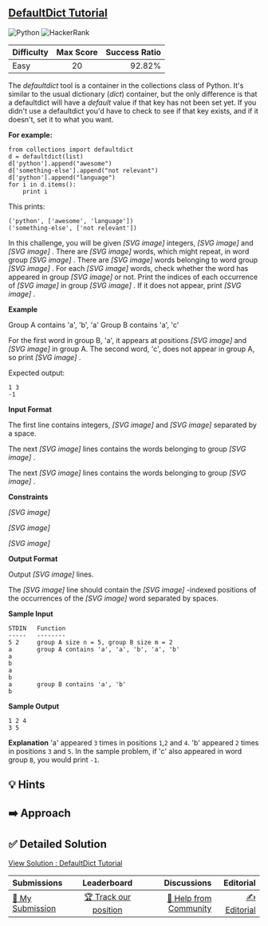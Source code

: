 ## [DefaultDict Tutorial](https://www.hackerrank.com/challenges/defaultdict-tutorial)

![Python](https://img.shields.io/badge/python-3670A0?style=for-the-badge&logo=python&logoColor=ffdd54) ![HackerRank](https://img.shields.io/badge/-Hackerrank-2EC866?style=for-the-badge&logo=HackerRank&logoColor=white)

| Difficulty | Max Score | Success Ratio |
| :--------- | :-------: | ------------: |
| Easy       |    20     |        92.82% |

The *defaultdict* tool is a container in the collections class of Python. It's similar to the usual dictionary (*dict*) container, but the only difference is that a defaultdict will have a *default* value if that key has not been set yet. If you didn't use a defaultdict you'd have to check to see if that key exists, and if it doesn't, set it to what you want.   

**For example:**



```
from collections import defaultdict
d = defaultdict(list)
d['python'].append("awesome")
d['something-else'].append("not relevant")
d['python'].append("language")
for i in d.items():
    print i

```

This prints:
```
('python', ['awesome', 'language'])
('something-else', ['not relevant'])
```

In this challenge, you will be given  *[SVG image]*  integers,  *[SVG image]*  and  *[SVG image]* . There are  *[SVG image]*  words, which might repeat, in word group  *[SVG image]* . There are  *[SVG image]*  words belonging to word group  *[SVG image]* . For each  *[SVG image]*  words, check whether the word has appeared in group  *[SVG image]*  or not. Print the indices of each occurrence of  *[SVG image]*  in group  *[SVG image]* . If it does not appear, print  *[SVG image]* .


**Example** 


Group A contains 'a', 'b', 'a'
Group B contains 'a', 'c'


For the first word in group B, 'a', it appears at positions  *[SVG image]*  and  *[SVG image]*  in group A.
The second word, 'c', does not appear in group A, so print  *[SVG image]* .


Expected output:



```
1 3
-1

```
**Input Format**

The first line contains integers,  *[SVG image]*  and  *[SVG image]*  separated by a space.   

The next  *[SVG image]*  lines contains the words belonging to group  *[SVG image]* .   

The next  *[SVG image]*  lines contains the words belonging to group  *[SVG image]* .

**Constraints**

 *[SVG image]*    

 *[SVG image]*    

 *[SVG image]* 

**Output Format**

Output  *[SVG image]*  lines.   

The  *[SVG image]*  line should contain the  *[SVG image]* \-indexed positions of the occurrences of the  *[SVG image]*  word separated by spaces. 

**Sample Input**


```
STDIN   Function
-----   --------
5 2     group A size n = 5, group B size m = 2
a       group A contains 'a', 'a', 'b', 'a', 'b'
a
b
a
b
a       group B contains 'a', 'b'
b
```
**Sample Output**

```
1 2 4
3 5
```
**Explanation**
'a' appeared `3` times in positions `1`,`2` and `4`.
'b' appeared `2` times in positions `3` and `5`.
In the sample problem, if 'c' also appeared in word group `B`, you would print `-1`.


## 💡 Hints 

## ➡️ Approach 

## ✅ Detailed Solution
[View Solution : DefaultDict Tutorial](./defaultdict_tutorial.py)

| Submissions                                                                               |                                          Leaderboard                                           |                                                                               Discussions |                                                                           Editorial |
| :---------------------------------------------------------------------------------------- | :--------------------------------------------------------------------------------------------: | ----------------------------------------------------------------------------------------: | ----------------------------------------------------------------------------------: |
| [📝 My Submission](https://www.hackerrank.com/challenges/defaultdict-tutorial/submissions) | [🏆 Track our position](https://www.hackerrank.com/challenges/defaultdict-tutorial/leaderboard) | [🤔 Help from Community](https://www.hackerrank.com/challenges/defaultdict-tutorial/forum) | [✍️ Editorial](https://www.hackerrank.com/challenges/defaultdict-tutorial/editorial) |

